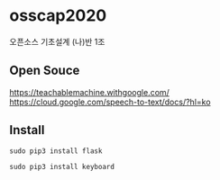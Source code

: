 # osscap2020
오픈소스 기초설계 (나)반 1조

## Open Souce
https://teachablemachine.withgoogle.com/   
https://cloud.google.com/speech-to-text/docs/?hl=ko  

## Install
 
```
sudo pip3 install flask
```
```
sudo pip3 install keyboard
```
